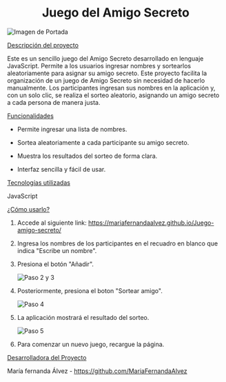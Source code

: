 <h1 align="center"> Juego del Amigo Secreto </h1>

![Imagen de Portada](https://github.com/user-attachments/assets/5759fde6-6256-4e9c-be23-3eaa147b9793)

[Descripción del proyecto](#descripción-del-proyecto)

Este es un sencillo juego del Amigo Secreto desarrollado en lenguaje JavaScript. Permite a los usuarios ingresar nombres y sortearlos aleatoriamente para asignar su amigo secreto. Este proyecto facilita la organización de un juego de Amigo Secreto sin necesidad de hacerlo manualmente. Los participantes ingresan sus nombres en la aplicación y, con un solo clic, se realiza el sorteo aleatorio, asignando un amigo secreto a cada persona de manera justa.

[Funcionalidades](#funcionalidades)

- Permite ingresar una lista de nombres.

- Sortea aleatoriamente a cada participante su amigo secreto.

- Muestra los resultados del sorteo de forma clara.

- Interfaz sencilla y fácil de usar.

[Tecnologías utilizadas](#tecnologías-utilizadas)

JavaScript

[¿Cómo usarlo?](#¿-Cómo-usarlo-?)

1. Accede al siguiente link: https://mariafernandaalvez.github.io/Juego-amigo-secreto/ 

2. Ingresa los nombres de los participantes en el recuadro en blanco que indica "Escribe un nombre".

3. Presiona el botón "Añadir".

   ![Paso 2 y 3](https://github.com/user-attachments/assets/83565d18-1668-42e8-829a-97405da6af80)

4. Posteriormente, presiona el boton "Sortear amigo".

   ![Paso 4](https://github.com/user-attachments/assets/89d60e52-3388-4a51-a96e-27ecb1747b24)

5. La aplicación mostrará el resultado del sorteo.
   
   ![Paso 5](https://github.com/user-attachments/assets/01c84f71-ed7a-4061-b9e1-e930183943af)

6. Para comenzar un nuevo juego, recargue la página.

[Desarrolladora del Proyecto](#persona-desarrolladora)

María fernanda Álvez - https://github.com/MariaFernandaAlvez
